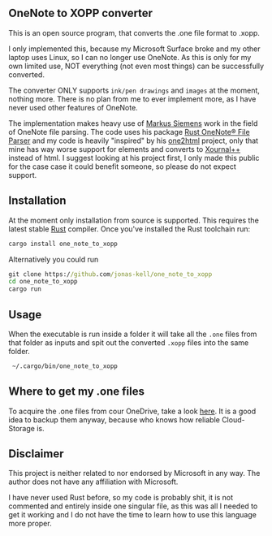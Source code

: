 ## OneNote to XOPP converter

This is an open source program, that converts the .one file format to .xopp.

I only implemented this, because my Microsoft Surface broke and my other laptop uses Linux, so I can no longer use OneNote.
As this is only for my own limited use, NOT everything (not even most things) can be successfully converted.

The converter ONLY supports `ink/pen drawings` and `images` at the moment, nothing more.
There is no plan from me to ever implement more, as I have never used other features of OneNote.

The implementation makes heavy use of [Markus Siemens](https://github.com/msiemens) work in the field of OneNote file parsing.
The code uses his package [Rust OneNote® File Parser](https://github.com/msiemens/onenote.rs) and my code is heavily "inspired" by his [one2html](https://github.com/msiemens/one2html) project, only that mine has way worse support for elements and converts to [Xournal++](https://xournalpp.github.io/) instead of html. I suggest looking at his project first, I only made this public for the case case it could benefit someone, so please do not expect support.

## Installation

At the moment only installation from source is supported. This requires the latest stable [Rust](https://www.rust-lang.org/) compiler. Once you've installed the Rust toolchain run:

```cmd
cargo install one_note_to_xopp
```

Alternatively you could run

```cmd
git clone https://github.com/jonas-kell/one_note_to_xopp
cd one_note_to_xopp
cargo run
```

## Usage

When the executable is run inside a folder it will take all the `.one` files from that folder as inputs and spit out the converted `.xopp` files into the same folder.

```cmd
 ~/.cargo/bin/one_note_to_xopp
```

## Where to get my .one files

To acquire the .one files from cour OneDrive, take a look [here](https://github.com/msiemens/one2html#usage).
It is a good idea to backup them anyway, because who knows how reliable Cloud-Storage is.

## Disclaimer

This project is neither related to nor endorsed by Microsoft in any way. The author does not have any affiliation with Microsoft.

I have never used Rust before, so my code is probably shit, it is not commented and entirely inside one singular file, as this was all I needed to get it working and I do not have the time to learn how to use this language more proper.
